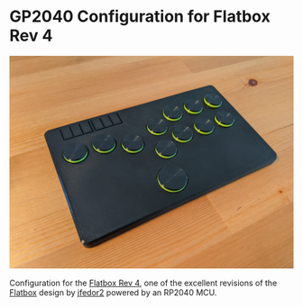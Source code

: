 # GP2040 Configuration for Flatbox Rev 4

![Flatbox](assets/Flatbox-rev2b-finished-product.jpg)

Configuration for the [Flatbox Rev 4](https://github.com/jfedor2/flatbox/tree/master/hardware-rev4), one of the excellent revisions of the [Flatbox](https://github.com/jfedor2/flatbox) design by [jfedor2](https://github.com/jfedor2) powered by an RP2040 MCU.

